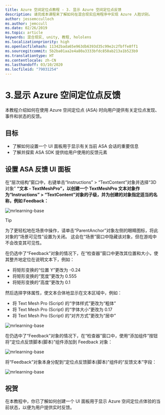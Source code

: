 ```yaml
---
title: Azure 空间定位点教程 - 3. 显示 Azure 空间定位点反馈
description: 请完成本课程来了解如何在混合现实应用程序中实现 Azure 人脸识别。
author: jessemcculloch
ms.author: jemccull
ms.date: 02/26/2019
ms.topic: article
keywords: 混合现实, unity, 教程, hololens
ms.localizationpriority: high
ms.openlocfilehash: 11342bada65e963db6393d35c99e2c2fbffe8ff1
ms.sourcegitcommit: 5b2ba01aa2e4a80a3333bfdc850ab213a1b523b9
ms.translationtype: HT
ms.contentlocale: zh-CN
ms.lasthandoff: 03/10/2020
ms.locfileid: "79031254"
---
```

# <a name="3-displaying-azure-spatial-anchor-feedback"></a>3.显示 Azure 空间定位点反馈

本教程介绍如何在使用 Azure 空间定位点 (ASA) 时向用户提供有关定位点发现、事件和状态的反馈。

## <a name="objectives"></a>目标

* 了解如何设置一个 UI 面板用于显示有关当前 ASA 会话的重要信息
* 了解并探索 ASA SDK 提供给用户使用的反馈元素

## <a name="set-up-asa-feedback-ui-panel"></a>设置 ASA 反馈 UI 面板

在“层次结构”窗口中，右键单击“Instructions” > “TextContent”对象并选择“3D 对象” **“文本 - TextMeshPro”，以创建一个 TextMeshPro 文本对象作为“Instructions” > “TextContent”对象的子级，并为创建的对象指定适当的名称，例如 **Feedback**：**   

![mrlearning-base](images/mrlearning-asa/tutorial3-section1-step1-1.png)

> [!TIP]
> 为了更轻松地在场景中操作，请单击“ParentAnchor”对象左侧的眼睛图标，将此对象的“场景可见性”设置为关闭。<a href="https://docs.unity3d.com/Manual/SceneVisibility.html" target="_blank"></a> 这会在“场景”窗口中隐藏该对象，但在游戏中不会改变其可见性。

在仍选中了“Feedback”对象的情况下，在“检查器”窗口中更改其位置和大小，使其整齐地定位在说明文本下，例如： 

* 将矩形变换的“位置 Y”更改为 -0.24 
* 将矩形变换的“宽度”更改为 0.555 
* 将矩形变换的“高度”更改为 0.1 

然后选择字体属性，使文本合体地显示在文本区域中，例如：

* 将 Text Mesh Pro (Script) 的“字体样式”更改为“粗体” 
* 将 Text Mesh Pro (Script) 的“字体大小”更改为 0.17 
* 将 Text Mesh Pro (Script) 的“对齐方式”更改为“居中” 

![mrlearning-base](images/mrlearning-asa/tutorial3-section1-step1-2.png)

在仍选中了“Feedback”对象的情况下，在“检查器”窗口中，使用“添加组件”按钮将“定位点反馈脚本(脚本)”组件添加到 Feedback 对象：   

![mrlearning-base](images/mrlearning-asa/tutorial3-section1-step1-3.png)

将“Feedback”对象本身分配到“定位点反馈脚本(脚本)”组件的“反馈文本”字段：   

![mrlearning-base](images/mrlearning-asa/tutorial3-section1-step1-4.png)

## <a name="congratulations"></a>祝贺

在本教程中，你已了解如何创建一个 UI 面板用于显示 Azure 空间定位点体验的当前状态，以便为用户提供实时反馈。
